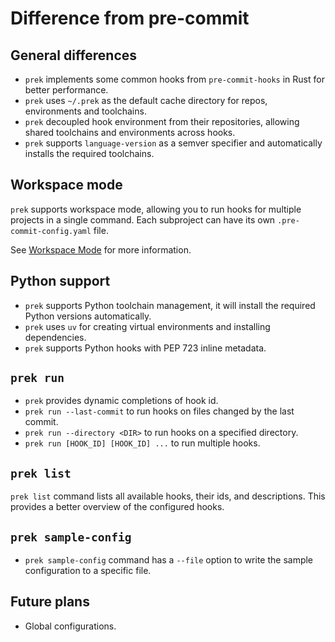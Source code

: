 # Difference from pre-commit

## General differences

- `prek` implements some common hooks from `pre-commit-hooks` in Rust for better performance.
- `prek` uses `~/.prek` as the default cache directory for repos, environments and toolchains.
- `prek` decoupled hook environment from their repositories, allowing shared toolchains and environments across hooks.
- `prek` supports `language-version` as a semver specifier and automatically installs the required toolchains.

## Workspace mode

`prek` supports workspace mode, allowing you to run hooks for multiple projects in a single command. Each subproject can have its own `.pre-commit-config.yaml` file.

See [Workspace Mode](./workspace.md) for more information.

## Python support

- `prek` supports Python toolchain management, it will install the required Python versions automatically.
- `prek` uses `uv` for creating virtual environments and installing dependencies.
- `prek` supports Python hooks with PEP 723 inline metadata.

## `prek run`

- `prek` provides dynamic completions of hook id.
- `prek run --last-commit` to run hooks on files changed by the last commit.
- `prek run --directory <DIR>` to run hooks on a specified directory.
- `prek run [HOOK_ID] [HOOK_ID] ...` to run multiple hooks.

## `prek list`

`prek list` command lists all available hooks, their ids, and descriptions. This provides a better overview of the configured hooks.

## `prek sample-config`

- `prek sample-config` command has a `--file` option to write the sample configuration to a specific file.

## Future plans

- Global configurations.
